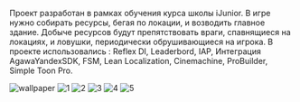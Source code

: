 Проект разработан в рамках обучения курса школы iJunior. В игре нужно собирать ресурсы, бегая по локации, и возводить главное здание. Добыче ресурсов будут препятствовать враги, спавнящиеся на локациях, и ловушки, периодически обрушивающиеся на игрока. 
В проекте использовались : Reflex DI, Leaderbord, IAP, Интеграция AgawaYandexSDK, FSM, Lean Localization, Cinemachine, ProBuilder, Simple Toon Pro.

![wallpaper](https://github.com/user-attachments/assets/3cd2b5fa-c744-4b88-b1c8-7722440f3417)
![1](https://github.com/user-attachments/assets/7c8b02ff-8278-48d6-b6a5-767140ca9cb3)
![2](https://github.com/user-attachments/assets/c813bbc2-b87d-4d00-b4e3-1be0c29f5f1c)
![3](https://github.com/user-attachments/assets/938860c4-0fa7-4db7-84d8-a58bfb5a1ec7)
![4](https://github.com/user-attachments/assets/221aa7de-f105-4fa6-814b-3a6ccd9a3aec)
![5](https://github.com/user-attachments/assets/95151949-dd62-4d06-9794-626e32d4ee84)
